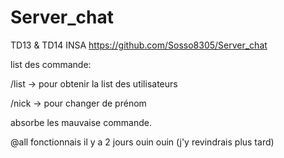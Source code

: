 # Server_chat
TD13 & TD14 INSA
https://github.com/Sosso8305/Server_chat

list des commande:

/list -> pour obtenir la list des utilisateurs

/nick <name> -> pour changer de prénom 

absorbe les mauvaise commande.

@all fonctionnais il y a 2 jours ouin ouin
(j'y revindrais plus tard)

